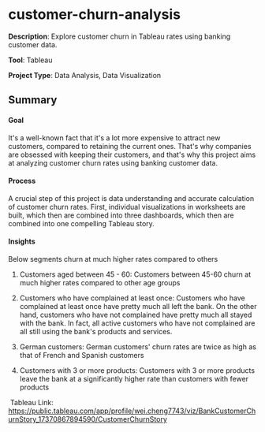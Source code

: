 # customer-churn-analysis

**Description**: Explore customer churn in Tableau rates using banking customer data.

**Tool**: Tableau

**Project Type**: Data Analysis, Data Visualization

## Summary

#### Goal

It's a well-known fact that it's a lot more expensive to attract new customers, compared to retaining the current ones. That's why companies are obsessed with keeping their customers, and that's why this project aims at analyzing customer churn rates using banking customer data.

#### Process

A crucial step of this project is data understanding and accurate calculation of customer churn rates. First, individual visualizations in worksheets are built, which then are combined into three dashboards, which then are combined into one compelling Tableau story.

#### Insights

Below segments churn at much higher rates compared to others

1. Customers aged between 45 - 60: Customers between 45-60 churn at much higher rates compared to other age groups

2. Customers who have complained at least once: ​Customers who have complained at least once have pretty much all left the bank. On the other hand, customers who have not complained have pretty much all stayed with the bank. In fact, all active customers who have not complained are all still using the bank's products and services.


3. German customers: German customers' churn rates are twice as high as that of French and Spanish customers 

4. Customers with 3 or more products: Customers with 3 or more products leave the bank at a significantly higher rate than customers with fewer products

​​
Tableau Link: https://public.tableau.com/app/profile/wei.cheng7743/viz/BankCustomerChurnStory_17370867894590/CustomerChurnStory



​

​

​

​

​

​

​

​

​

​
